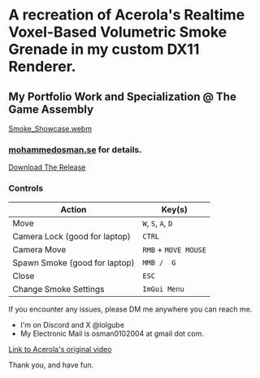 # A recreation of Acerola's Realtime Voxel-Based Volumetric Smoke Grenade in my custom DX11 Renderer. 
## My Portfolio Work and Specialization @ The Game Assembly

[Smoke_Showcase.webm](https://github.com/user-attachments/assets/54185d4c-1c94-4d1a-8c5e-32f0c2228ee0)

### [mohammedosman.se](https://mohammedosman.se/) for details.

[Download The Release](https://github.com/lolgube010/TGA-Portfolio/releases/tag/Release)

### Controls
| Action        | Key(s)               |
|---------------|----------------------|
| Move          | `W`, `S`, `A`, `D`   |
| Camera Lock (good for laptop)  | `CTRL`               |
| Camera Move   | `RMB` + `MOVE MOUSE` |
| Spawn Smoke  (good for laptop)  | `MMB /  G`           |
| Close         | `ESC`                |
| Change Smoke Settings      | `ImGui Menu`         |

If you encounter any issues, please DM me anywhere you can reach me. 

* I'm on Discord and X @lolgube
* My Electronic Mail is osman0102004 at gmail dot com.

[Link to Acerola's original video](https://www.youtube.com/watch?v=ryB8hT5TMSg)

Thank you, and have fun.
